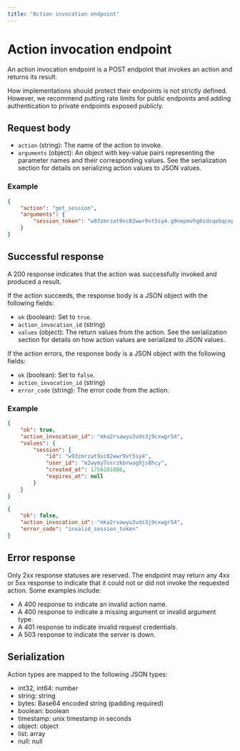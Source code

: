 ```yaml
---
title: "Action invocation endpoint"
---
```


# Action invocation endpoint

An action invocation endpoint is a POST endpoint that invokes an action and returns its result.

How implementations should protect their endpoints is not strictly defined. However, we recommend putting rate limits for public endpoints and adding authentication to private endpoints exposed publicly.

## Request body

-   `action` (string): The name of the action to invoke.
-   `arguments` (object): An object with key-value pairs representing the parameter names and their corresponding values. See the serialization section for details on serializing action values to JSON values.

### Example

```json
{
    "action": "get_session",
    "arguments": {
        "session_token": "w93zmrzat9xc82wwr9vt5sy4.g9nepmvhg6sdsqebqcepyib7"
    }
}
```

## Successful response

A 200 response indicates that the action was successfully invoked and produced a result.

If the action succeeds, the response body is a JSON object with the following fields:

-   `ok` (boolean): Set to `true`.
-   `action_invocation_id` (string)
-   `values` (object): The return values from the action. See the serialization section for details on how action values are serialized to JSON values.

If the action errors, the response body is a JSON object with the following fields:

-   `ok` (boolean): Set to `false`.
-   `action_invocation_id` (string)
-   `error_code` (string): The error code from the action.

### Example

```json
{
    "ok": true,
    "action_invocation_id": "mka2rsawyu3vds3j9cxwgr54",
    "values": {
        "session": {
            "id": "w93zmrzat9xc82wwr9vt5sy4",
            "user_id": "m2wymy7ssrzkbrwag9js8hcy",
            "created_at": 1756101086,
            "expires_at": null
        }
    }
}
```

```json
{
    "ok": false,
    "action_invocation_id": "mka2rsawyu3vds3j9cxwgr54",
    "error_code": "invalid_session_token"
}
```

## Error response

Only 2xx response statuses are reserved. The endpoint may return any 4xx or 5xx response to indicate that it could not or did not invoke the requested action. Some examples include:

-   A 400 response to indicate an invalid action name.
-   A 400 response to indicate a missing argument or invalid argument type.
-   A 401 response to indicate invalid request credentials.
-   A 503 response to indicate the server is down.

## Serialization

Action types are mapped to the following JSON types:

-   int32, int64: number
-   string: string
-   bytes: Base64 encoded string (padding required)
-   boolean: boolean
-   timestamp: unix timestamp in seconds
-   object: object
-   list: array
-   null: null
